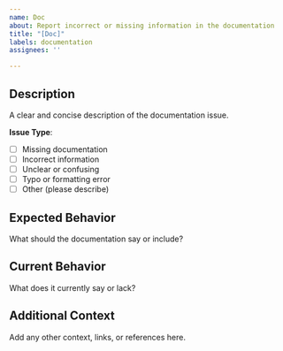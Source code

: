```yaml
---
name: Doc
about: Report incorrect or missing information in the documentation
title: "[Doc]"
labels: documentation
assignees: ''

---
```


## Description

A clear and concise description of the documentation issue. 

**Issue Type**:  
<!-- Check all that apply -->
- [ ] Missing documentation
- [ ] Incorrect information
- [ ] Unclear or confusing
- [ ] Typo or formatting error
- [ ] Other (please describe)

## Expected Behavior

What should the documentation say or include?

## Current Behavior
What does it currently say or lack?

## Additional Context

Add any other context, links, or references here.
